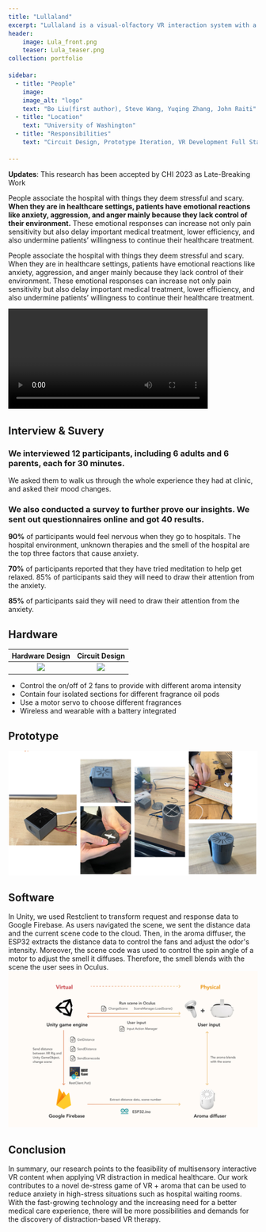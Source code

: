 ```yaml
---
title: "Lullaland"
excerpt: "Lullaland is a visual-olfactory VR interaction system with a custom multisensory device for relaxing.Virtual Reality , Fabrication, Circuit Design, Healthcare"
header: 
    image: Lula_front.png
    teaser: Lula_teaser.png
collection: portfolio

sidebar:
  - title: "People"
    image: 
    image_alt: "logo"
    text: "Bo Liu(first author), Steve Wang, Yuqing Zhang, John Raiti"
  - title: "Location"
    text: "University of Washington"
  - title: "Responsibilities"
    text: "Circuit Design, Prototype Iteration, VR Development Full Stack"

---
```


**Updates**: This research has been accepted by CHI 2023 as Late-Breaking Work


People associate the hospital with things they deem stressful and scary. **When they are in healthcare settings, patients have emotional reactions like anxiety, aggression, and anger mainly because they lack control of their environment.** These emotional responses can increase not only pain sensitivity but also delay important medical treatment, lower efficiency, and also undermine patients’ willingness to continue their healthcare treatment.

People associate the hospital with things they deem stressful and scary. When they are in healthcare settings, patients have emotional reactions like anxiety, aggression, and anger mainly because they lack control of their environment. These emotional responses can increase not only pain sensitivity but also delay important medical treatment, lower efficiency, and also undermine patients’ willingness to continue their healthcare treatment.

<video width="80%" height=auto controls>
  <source type="video/mp4" src="https://boliu97.github.io/files/Video/Lullaland_demo.mp4">
</video>

## Interview & Suvery

### We interviewed 12 participants, including 6 adults and 6 parents, each for 30 minutes.
We asked them to walk us through the whole experience they had at clinic, and asked their mood changes.

### We also conducted a survey to further prove our insights. We sent out questionnaires online and got 40 results.
**90%** of participants would feel nervous when they go to hospitals.
The hospital environment, unknown therapies and the smell of the hospital are the top three factors that cause anxiety.

**70%** of participants reported that they have tried meditation to help get relaxed. 85% of participants said they will need to draw their attention from the anxiety.

**85%** of participants said they will need to draw their attention from the anxiety.

## Hardware

Hardware Design           |      Circuit Design
:-------------------------:|:-------------------------:
![](http://boliu97.github.io/images/Lula_HardSch.webp)  |  ![](http://boliu97.github.io/images/Lula_3D.webp)

*   Control the on/off of 2 fans to provide with different aroma intensity
*   Contain four isolated sections for different fragrance oil pods
*   Use a motor servo to choose different fragrances
*   Wireless and wearable with a battery integrated

## Prototype
<img src='/images/Lula_prototype.png'>

## Software
In Unity, we used Restclient to transform request and response data to Google Firebase. As users navigated the scene, we sent the distance data and the current scene code to the cloud. Then, in the aroma diffuser, the ESP32 extracts the distance data to control the fans and adjust the odor's intensity. Moreover, the scene code was used to control the spin angle of a motor to adjust the smell it diffuses. Therefore, the smell blends with the scene the user sees in Oculus.
<img src='/images/Lula_front.png'>

## Conclusion 

In summary, our research points to the feasibility of multisensory interactive VR content when applying VR distraction in medical healthcare. Our work contributes to a novel de-stress game of VR + aroma that can be used to reduce anxiety in high-stress situations such as hospital waiting rooms. With the fast-growing technology and the increasing need for a better medical care experience, there will be more possibilities and demands for the discovery of distraction-based VR therapy.

